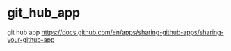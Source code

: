 # git_hub_app
git hub app 
https://docs.github.com/en/apps/sharing-github-apps/sharing-your-github-app
